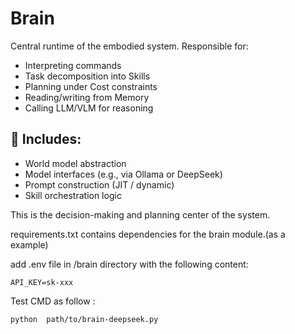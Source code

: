 # Brain

Central runtime of the embodied system. Responsible for:

- Interpreting commands
- Task decomposition into Skills
- Planning under Cost constraints
- Reading/writing from Memory
- Calling LLM/VLM for reasoning

## 🧠 Includes:

- World model abstraction
- Model interfaces (e.g., via Ollama or DeepSeek)
- Prompt construction (JIT / dynamic)
- Skill orchestration logic

This is the decision-making and planning center of the system.

requirements.txt contains dependencies for the brain module.(as a example)

add .env file in /brain directory with the following content:

```plaintext
API_KEY=sk-xxx
```

Test CMD as follow :

```SHELL
python  path/to/brain-deepseek.py
```
